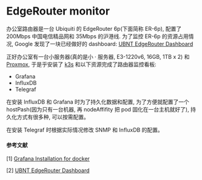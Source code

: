 # EdgeRouter monitor

办公室路由器是一台 Ubiquiti 的 EdgeRouter 6p(下面简称 ER-6p), 配置了 200Mbps 中国电信精品网和 35Mbps 的沪港线.
为了监控 ER-6p 的资源占用情况, Google 发现了一块已经做好的 dashboard: [UBNT EdgeRouter Dashboard](https://grafana.com/grafana/dashboards/1756)

正好办公室有一台小服务器(真的是小 · 服务器, E3-1220v6, 16GB, 1TB x 2) 和 [Proxmox](https://www.proxmox.com/), 于是乎安装了 [k3s](https://k3s.io/) 和以下资源完成了路由器监控看板:

- Grafana
- InfluxDB
- Telegraf

在安装 InfluxDB 和 Grafana 时为了持久化数据和配置, 为了方便就配置了一个 hostPash(因为只有一台机器, 再 nodeAffifity 把 pod 固化在一台主机就好了), 持久化方式有很多种, 可以按需配置。

在安装 Telegraf 时根据实际情况修改 SNMP 和 InfluxDB 的配置。

#### 参考文献
[1] [Grafana Installation for docker](https://grafana.com/docs/installation/docker/)

[2] [UBNT EdgeRouter Dashboard](https://grafana.com/grafana/dashboards/1756)
